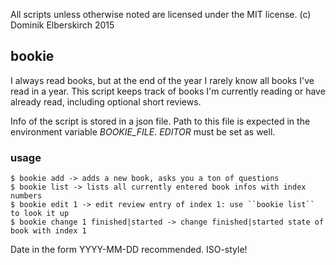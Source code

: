 All scripts unless otherwise noted are licensed under the MIT license. 
(c) Dominik Elberskirch 2015

## bookie
I always read books, but at the end of the year I rarely know all books I've read in a year. This script keeps track of books I'm currently reading or have already read, including optional short reviews. 

Info of the script is stored in a json file. Path to this file is expected in the environment variable *BOOKIE_FILE*.
*EDITOR* must be set as well. 

### usage
	$ bookie add -> adds a new book, asks you a ton of questions
    $ bookie list -> lists all currently entered book infos with index numbers
    $ bookie edit 1 -> edit review entry of index 1: use ``bookie list`` to look it up
    $ bookie change 1 finished|started -> change finished|started state of book with index 1

Date in the form YYYY-MM-DD recommended. ISO-style!